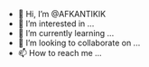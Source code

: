 - 👋 Hi, I’m @AFKANTIKIK
- 👀 I’m interested in ...
- 🌱 I’m currently learning ...
- 💞️ I’m looking to collaborate on ...
- 📫 How to reach me ...

<!---
AFKANTIKIK/AFKANTIKIK is a ✨ special ✨ repository because its `README.md` (this file) appears on your GitHub profile.
You can click the Preview link to take a look at your changes.
--->
